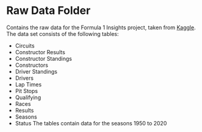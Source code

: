 # Raw Data Folder
Contains the raw data for the Formula 1 Insights project, taken from [Kaggle](https://www.kaggle.com/rohanrao/formula-1-world-championship-1950-2020). The data set consists of the following tables:
- Circuits
- Constructor Results
- Constructor Standings
- Constructors
- Driver Standings
- Drivers
- Lap Times
- Pit Stops
- Qualifying
- Races
- Results
- Seasons
- Status
The tables contain data for the seasons 1950 to 2020